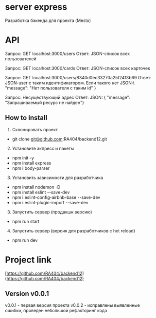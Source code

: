 # server express
Разработка бэкенда для проекта (Mesto)

# API 
Запрос: GET localhost:3000/users Ответ: JSON-список всех пользователей

Запрос: GET localhost:3000/cards Ответ: JSON-список всех карточек

Запрос: GET localhost:3000/users/8340d0ec33270a25f2413b69 Ответ: JSON-user с таким идентификатором. Если такого нет JSON:{ "message": "Нет пользователя с таким id" }

Запрос: Несуществующий адрес Ответ: JSON: { "message": "Запрашиваемый ресурс не найден"}

## How to install
1. Склонировать проект
* git clone git@github.com:RA404/backend12.git
2. Установите экпресс и пакеты
* npm init -y
* npm install express
* npm i body-parser
3. Установить зависимости для разработчика
* npm install nodemon -D
* npm install eslint --save-dev   
* npm i eslint-config-airbnb-base --save-dev
* npm i eslint-plugin-import --save-dev
3. Запустить сервер (продакшн версию)
* npm run start
4. Запустить сервер (версия для разработчиков с hot reload)
* npm run dev

# Project link 
[https://github.com/RA404/backend12](https://github.com/RA404/backend12)

## Version v0.0.1
v0.0.1 - первая версия проекта
v0.0.2 - исправлены выявленные ошибки, проведен небольшой рефакторинг кода